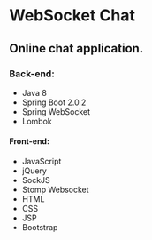 # WebSocket Chat
## Online chat application.

### Back-end:
* Java 8
* Spring Boot 2.0.2
* Spring WebSocket
* Lombok 

#### Front-end:
* JavaScript
* jQuery
* SockJS
* Stomp Websocket
* HTML
* CSS
* JSP
* Bootstrap
